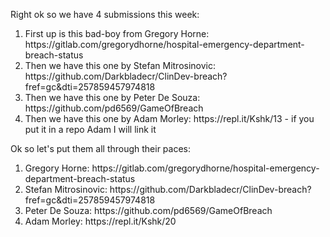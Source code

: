 Right ok so we have 4 submissions this week:

<ol>
<li>First up is this bad-boy from Gregory Horne: https://gitlab.com/gregorydhorne/hospital-emergency-department-breach-status </li>
<li>Then we have this one by Stefan Mitrosinovic: https://github.com/Darkbladecr/ClinDev-breach?fref=gc&dti=257859457974818 </li>
<li>Then we have this one by Peter De Souza: https://github.com/pd6569/GameOfBreach </li>
<li>Then we have this one by Adam Morley: https://repl.it/Kshk/13 - if you put it in a repo Adam I will link it</li>
</ol>

Ok so let's put them all through their paces:
<ol>
<li>Gregory Horne: https://gitlab.com/gregorydhorne/hospital-emergency-department-breach-status </li>
<li>Stefan Mitrosinovic: https://github.com/Darkbladecr/ClinDev-breach?fref=gc&dti=257859457974818 </li>
<li>Peter De Souza: https://github.com/pd6569/GameOfBreach </li>
<li>Adam Morley: https://repl.it/Kshk/20</li>
</ol>
